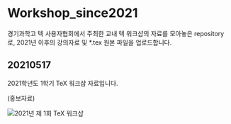 # Workshop_since2021
경기과학고 텍 사용자협회에서 주최한 교내 텍 워크샵의 자료를 모아놓은 repository로, 2021년 이후의 강의자료 및 *.tex 원본 파일을 업로드합니다.

## 20210517
2021학년도 1학기 TeX 워크샵 자료입니다.

(홍보자료)

![2021년 제 1회 TeX 워크샵](https://user-images.githubusercontent.com/51364987/155344010-65ff8ca4-0803-4efa-a140-3505479b172c.PNG)
